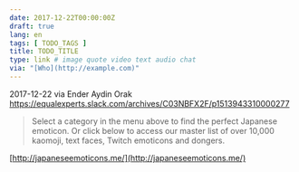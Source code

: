 ```yaml
---
date: 2017-12-22T00:00:00Z
draft: true
lang: en
tags: [ TODO_TAGS ]
title: TODO_TITLE
type: link # image quote video text audio chat
via: "[Who](http://example.com)"
---
```



2017-12-22 via Ender Aydin Orak
https://equalexperts.slack.com/archives/C03NBFX2F/p1513943310000277

> Select a category in the menu above to find the perfect Japanese emoticon. Or click below to access our master list of over 10,000 kaomoji, text faces, Twitch emoticons and dongers.

[http://japaneseemoticons.me/](http://japaneseemoticons.me/)

